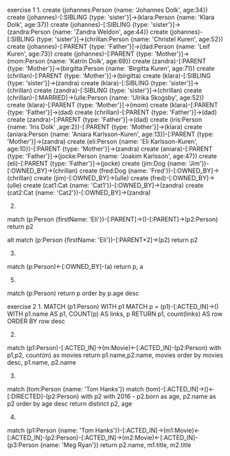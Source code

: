 exercise 1
1.
create (johannes:Person {name: 'Johannes Dolk', age:34})
create (johannes)-[:SIBLING {type: 'sister'}]->(klara:Person {name: 'Klara Dolk', age:37})
create (johannes)-[:SIBLING {type: 'sister'}]->(zandra:Person {name: 'Zandra Weldon', age:44})
create (johannes)-[:SIBLING {type: 'sister'}]->(chrillan:Person {name: 'Christel Kuren', age:52})
create (johannes)-[:PARENT {type: 'Father'}]->(dad:Person {name: 'Leif Kuren', age:73})
create (johannes)-[:PARENT {type: 'Mother'}]->(mom:Person {name: 'Katrin Dolk', age:69})
create (zandra)-[:PARENT {type: 'Mother'}]->(birgitta:Person {name: 'Birgitta Kuren', age:71})
create (chrillan)-[:PARENT {type: 'Mother'}]->(birgitta)
create (klara)-[:SIBLING {type: 'sister'}]->(zandra)
create (klara)-[:SIBLING {type: 'sister'}]->(chrillan)
create (zandra)-[:SIBLING {type: 'sister'}]->(chrillan)
create (chrillan)-[:MARRIED]->(ulle:Person {name: 'Ulrika Skogsby', age:52})
create (klara)-[:PARENT {type: 'Mother'}]->(mom)
create (klara)-[:PARENT {type: 'Father'}]->(dad)
create (chrillan)-[:PARENT {type: 'Father'}]->(dad)
create (zandra)-[:PARENT {type: 'Father'}]->(dad)
create (iris:Person {name: 'Iris Dolk' ,age:2})-[:PARENT {type: 'Mother'}]->(klara)
create (aniara:Person {name: 'Aniara Karlsson-Kuren', age:13})-[:PARENT {type: 'Mother'}]->(zandra)
create (eli:Person {name: 'Eli Karlsson-Kuren', age:10})-[:PARENT {type: 'Mother'}]->(zandra)
create (aniara)-[:PARENT {type: 'Father'}]->(jocke:Person {name: 'Joakim Karlsson', age:47})
create (eli)-[:PARENT {type: 'Father'}]->(jocke)
create (jim:Dog {name: 'Jim'})-[:OWNED_BY]->(chrillan)
create (fred:Dog {name: 'Fred'})-[:OWNED_BY]->(chrillan)
create (jim)-[:OWNED_BY]->(ulle)
create (fred)-[:OWNED_BY]->(ulle)
create (cat1:Cat {name: 'Cat1'})-[:OWNED_BY]->(zandra)
create (cat2:Cat {name: 'Cat2'})-[:OWNED_BY]->(zandra)


2.
match (p:Person {firstName: 'Eli'})-[:PARENT]->()-[:PARENT]->(p2:Person)
return p2

alt
match (p:Person {firstName: 'Eli'})-[:PARENT*2]->(p2)
return p2

3.
match (p:Person)<-[:OWNED_BY]-(a) return p, a

5.
match (p:Person)
return p
order by p.age desc



exercise 2
1. 
MATCH (p1:Person)
WITH p1
MATCH p = (p1)-[:ACTED_IN]->()
WITH p1.name AS p1, COUNT(p) AS links, p
RETURN p1, count(links) AS row
ORDER BY row desc

2.
match (p1:Person)-[:ACTED_IN]->(m:Movie)<-[:ACTED_IN]-(p2:Person)
with p1,p2, count(m) as movies
return p1.name,p2.name, movies
order by movies desc, p1.name, p2.name 

3.
match (tom:Person {name: 'Tom Hanks'})
match (tom)-[:ACTED_IN]->()<-[:DIRECTED]-(p2:Person)
with p2
with 2016 - p2.born as age, p2.name as p2 
order by age desc
return distinct p2, age

4.
match (p1:Person {name: 'Tom Hanks'})-[:ACTED_IN]->(m1:Movie)<-[:ACTED_IN]-(p2:Person)-[:ACTED_IN]->(m2:Movie)<-[:ACTED_IN]-(p3:Person {name: 'Meg Ryan'})
return p2.name, m1.title, m2.title